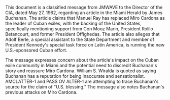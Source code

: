 This document is a classified message from JMWAVE to the Director of the CIA, dated May 27, 1962, regarding an article in the Miami Herald by James Buchanan. The article claims that Manuel Ray has replaced Miro Cardona as the leader of Cuban exiles, with the backing of the United States, specifically mentioning support from Con Mooz Marin, President Rolilo Betancourt, and former President Offighedas. The article also alleges that Adolf Berle, a special assistant to the State Department and member of President Kennedy's special task force on Latin America, is running the new U.S.-sponsored Cuban effort.

The message expresses concern about the article's impact on the Cuban exile community in Miami and the potential need to discredit Buchanan's story and reassure Miro Cardona. William S. Wiralda is quoted as saying Buchanan has a reputation for being inaccurate and sensationalist. AMCLATTER-1 and PASS OV ALTER-1 are attempting to trace Buchanan's source for the claim of "U.S. blessing." The message also notes Buchanan's previous attacks on Miro Cardona.
